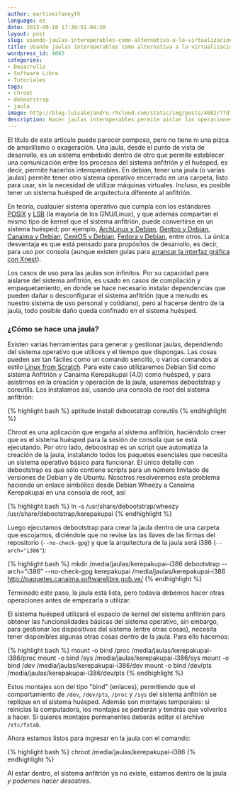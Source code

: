```yaml
---
author: martinezfaneyth
language: es
date: 2013-09-10 17:30:51-04:30
layout: post
slug: usando-jaulas-interoperables-como-alternativa-a-la-virtualizacion-por-hardware
title: Usando jaulas interoperables como alternativa a la virtualización por hardware
wordpress_id: 4082
categories:
- Desarrollo
- Software Libre
- Tutoriales
tags:
- chroot
- debootstrap
- jaula
image: http://blog-luisalejandro.rhcloud.com/static/img/posts/4082/77d7bdf0573cb95dcbed2d5048c51751.jpg
description: Hacer jaulas interoperables permite aislar las operaciones de desarrollo y pruebas de tu ambiente para uso personal.
---
```


El título de este artículo puede parecer pomposo, pero no tiene ni una pizca de amarillismo o exageración. Una jaula, desde el punto de vista de desarrollo, es un sistema embebido dentro de otro que permite establecer una comunicación entre los procesos del sistema anfitrión y el huésped, es decir, permite hacerlos interoperables. En debian, tener una jaula (o varias jaulas) permite tener otro sistema operativo encerrado en una carpeta, listo para usar, sin la necesidad de utilizar máquinas virtuales. Incluso, es posible tener un sistema huésped de arquitectura diferente al anfitrión.

En teoría, cualquier sistema operativo que cumpla con los estándares [POSIX](http://es.wikipedia.org/wiki/POSIX) y [LSB](http://es.wikipedia.org/wiki/Linux_Standard_Base) (la mayoría de los GNU/Linux), y que además compartan el mismo tipo de kernel que el sistema anfitrión, puede convertirse en un sistema huésped; por ejemplo, [ArchLinux y Debian](http://sites.google.com/site/uxhakx/debootstrap-on-archlinux-howto), [Gentoo y Debian](http://www.maketecheasier.com/how-to-run-multiple-linux-distros-without-virtualization/2009/08/11), [Canaima y Debian](http://huntingbears.com.ve/tip-como-se-hace-una-jaula-chroot-de-canaima-4-0-desde-debian.html), [CentOS y Debian](http://www.lucas-nussbaum.net/blog/?p=385), [Fedora y Debian](http://blog.parahard.com/2013/03/creating-debian-chroot-inside-fedora.html), entre otros. La única desventaja es que está pensado para propósitos de desarrollo, es decir, para uso por consola (aunque existen guías para [arrancar la interfaz gráfica con Xnest](http://www.tricksfind.in/2011/01/screen-for-chroot.html)).

Los casos de uso para las jaulas son infinitos. Por su capacidad para aislarse del sistema anfitrión, es usado en casos de compilación y empaquetamiento, en donde se hace necesario instalar dependencias que pueden dañar o desconfigurar el sistema anfitrión (que a menudo es nuestro sistema de uso personal y cotidiano), pero al hacerse dentro de la jaula, todo posible daño queda confinado en el sistema huésped.

<!-- more -->

### ¿Cómo se hace una jaula?

Existen varias herramientas para generar y gestionar jaulas, dependiendo del sistema operativo que utilices y el tiempo que dispongas. Las cosas pueden ser tan fáciles como un comando sencillo, o varios comandos al estilo [Linux from Scratch](http://www.linuxfromscratch.org/). Para este caso utilizaremos Debian Sid como sistema Anfitrión y Canaima Kerepakupai (4.0) como huésped, y para asistirnos en la creación y operación de la jaula, usaremos debootstrap y coreutils. Los instalamos así, usando una consola de root del sistema anfitrión:

{% highlight bash %}
aptitude install debootstrap coreutils
{% endhighlight %}

Chroot es una aplicación que engaña al sistema anfitrión, haciéndolo creer que es el sistema huésped para la sesión de consola que se está ejecutando. Por otro lado, deboostrap es un script que automatiza la creación de la jaula, instalando todos los paquetes esenciales que necesita un sistema operativo básico para funcionar. El único detalle con debootstrap es que sólo contiene scripts para un número limitado de versiones de Debian y de Ubuntu. Nosotros resolveremos este problema haciendo un enlace simbólico desde Debian Wheezy a Canaima Kerepakupai en una consola de root, así:

{% highlight bash %}
ln -s /usr/share/debootstrap/wheezy /usr/share/debootstrap/kerepakupai
{% endhighlight %}

Luego ejecutamos debootstrap para crear la jaula dentro de una carpeta que escojamos, diciéndole que no revise las las llaves de las firmas del repositorio (`--no-check-gpg`) y que la arquitectura de la jaula será i386 (`--arch="i386"`):

{% highlight bash %}
mkdir /media/jaulas/kerepakupai-i386
debootstrap --arch="i386" --no-check-gpg kerepakupai /media/jaulas/kerepakupai-i386 http://paquetes.canaima.softwarelibre.gob.ve/
{% endhighlight %}

Terminado este paso, la jaula está lista, pero todavía debemos hacer otras operaciones antes de empezarla a utilizar.

El sistema huésped utilizará el espacio de kernel del sistema anfitrión para obtener las funcionalidades básicas del sistema operativo, sin embargo, para gestionar los dispositivos del sistema (entre otras cosas), necesita tener disponibles algunas otras cosas dentro de la jaula. Para ello hacemos:

{% highlight bash %}
mount -o bind /proc /media/jaulas/kerepakupai-i386/proc
mount -o bind /sys /media/jaulas/kerepakupai-i386/sys
mount -o bind /dev /media/jaulas/kerepakupai-i386/dev
mount -o bind /dev/pts /media/jaulas/kerepakupai-i386/dev/pts
{% endhighlight %}

Estos montajes son del tipo "bind" (enlaces), permitiendo que el comportamiento de `/dev`, `/dev/pts`, `/proc` y `/sys` del sistema anfitrión se replique en el sistema huésped. Además son montajes temporales: si reinicias la computadora, los montajes se perderán y tendrás que volverlos a hacer. Si quieres montajes permanentes deberás editar el archivo `/etc/fstab`.

Ahora estamos listos para ingresar en la jaula con el comando:

{% highlight bash %}
chroot /media/jaulas/kerepakupai-i386
{% endhighlight %}

Al estar dentro, el sistema anfitrión ya no existe, estamos dentro de la jaula _y podemos hacer desastres_.
